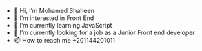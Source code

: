 
- 👋 Hi, I’m Mohamed Shaheen
- 👀 I’m interested in Front End
- 🌱 I’m currently learning JavaScript
- 💞️ I’m currently looking for a job as a Junior Front end developer
- 📫 How to reach me +201144201011

<!---
mohamedshaheen26/mohamedshaheen26 is a ✨ special ✨ repository because its `README.md` (this file) appears on your GitHub profile.
You can click the Preview link to take a look at your changes.
--->
